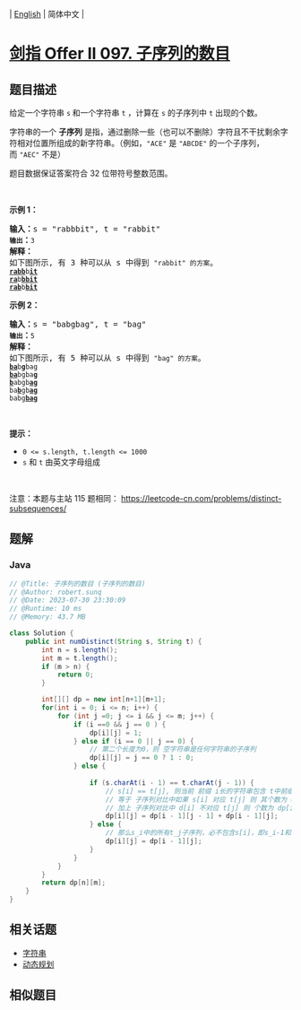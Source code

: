 
| [English](README_EN.md) | 简体中文 |

# [剑指 Offer II 097. 子序列的数目](https://leetcode.cn//problems/21dk04/)

## 题目描述

<p>给定一个字符串 <code>s</code><strong> </strong>和一个字符串 <code>t</code> ，计算在 <code>s</code> 的子序列中 <code>t</code> 出现的个数。</p>

<p>字符串的一个 <strong>子序列</strong> 是指，通过删除一些（也可以不删除）字符且不干扰剩余字符相对位置所组成的新字符串。（例如，<code>&quot;ACE&quot;</code>&nbsp;是&nbsp;<code>&quot;ABCDE&quot;</code>&nbsp;的一个子序列，而&nbsp;<code>&quot;AEC&quot;</code>&nbsp;不是）</p>

<p>题目数据保证答案符合 32 位带符号整数范围。</p>

<p>&nbsp;</p>

<p><strong>示例&nbsp;1：</strong></p>

<pre>
<strong>输入：</strong>s = &quot;rabbbit&quot;, t = &quot;rabbit&quot;<code>
<strong>输出</strong></code><strong>：</strong><code>3
</code><strong>解释：</strong>
如下图所示, 有 3 种可以从 s 中得到 <code>&quot;rabbit&quot; 的方案</code>。
<code><strong><u>rabb</u></strong>b<strong><u>it</u></strong></code>
<code><strong><u>ra</u></strong>b<strong><u>bbit</u></strong></code>
<code><strong><u>rab</u></strong>b<strong><u>bit</u></strong></code></pre>

<p><strong>示例&nbsp;2：</strong></p>

<pre>
<strong>输入：</strong>s = &quot;babgbag&quot;, t = &quot;bag&quot;
<code><strong>输出</strong></code><strong>：</strong><code>5
</code><strong>解释：</strong>
如下图所示, 有 5 种可以从 s 中得到 <code>&quot;bag&quot; 的方案</code>。 
<code><strong><u>ba</u></strong>b<u><strong>g</strong></u>bag</code>
<code><strong><u>ba</u></strong>bgba<strong><u>g</u></strong></code>
<code><u><strong>b</strong></u>abgb<strong><u>ag</u></strong></code>
<code>ba<u><strong>b</strong></u>gb<u><strong>ag</strong></u></code>
<code>babg<strong><u>bag</u></strong></code>
</pre>

<p>&nbsp;</p>

<p><strong>提示：</strong></p>

<ul>
	<li><code>0 &lt;= s.length, t.length &lt;= 1000</code></li>
	<li><code>s</code> 和 <code>t</code> 由英文字母组成</li>
</ul>

<p>&nbsp;</p>

<p><meta charset="UTF-8" />注意：本题与主站 115&nbsp;题相同：&nbsp;<a href="https://leetcode-cn.com/problems/distinct-subsequences/">https://leetcode-cn.com/problems/distinct-subsequences/</a></p>


## 题解


### Java

```Java
// @Title: 子序列的数目 (子序列的数目)
// @Author: robert.sunq
// @Date: 2023-07-30 23:30:09
// @Runtime: 10 ms
// @Memory: 43.7 MB

class Solution {
    public int numDistinct(String s, String t) {
        int n = s.length();
        int m = t.length();
        if (m > n) {
            return 0;
        }

        int[][] dp = new int[n+1][m+1];
        for(int i = 0; i <= n; i++) {
            for (int j =0; j <= i && j <= m; j++) {
                if (i ==0 && j == 0 ) {
                    dp[i][j] = 1;
                } else if (i == 0 || j == 0) {
                    // 第二个长度为0，则 空字符串是任何字符串的子序列
                    dp[i][j] = j == 0 ? 1 : 0;
                } else {
                    
                    if (s.charAt(i - 1) == t.charAt(j - 1)) {
                        // s[i] == t[j], 则当前 前缀 i长的字符串包含 t中前缀j长字符串的个数
                        // 等于 子序列对比中如果 s[i] 对应 t[j] 则 其个数为 dp[i - 1][j -1]
                        // 加上 子序列对比中 d[i] 不对应 t[j] 则 个数为 dp[i - 1][j] 
                        dp[i][j] = dp[i - 1][j - 1] + dp[i - 1][j];
                    } else {
                        // 那么s_i中的所有t_j子序列，必不包含s[i]，即s_i-1和s_i中tj的数量是一样的
                        dp[i][j] = dp[i - 1][j];
                    }
                }
            }
        }
        return dp[n][m];
    }
}
```



## 相关话题

- [字符串](https://leetcode.cn//tag/string)
- [动态规划](https://leetcode.cn//tag/dynamic-programming)

## 相似题目



